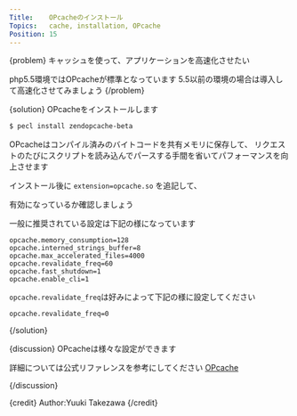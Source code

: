 ```yaml
---
Title:    OPcacheのインストール
Topics:   cache, installation, OPcache
Position: 15
---
```


{problem}
キャッシュを使って、アプリケーションを高速化させたい

php5.5環境ではOPcacheが標準となっています
5.5以前の環境の場合は導入して高速化させてみましょう
{/problem}

{solution}
OPcacheをインストールします

```bash
$ pecl install zendopcache-beta
```

OPcacheはコンパイル済みのバイトコードを共有メモリに保存して、
リクエストのたびにスクリプトを読み込んでパースする手間を省いてパフォーマンスを向上させます

インストール後に `extension=opcache.so` を追記して、

有効になっているか確認しましょう


一般に推奨されている設定は下記の様になっています

```text
opcache.memory_consumption=128
opcache.interned_strings_buffer=8
opcache.max_accelerated_files=4000
opcache.revalidate_freq=60
opcache.fast_shutdown=1
opcache.enable_cli=1
```

`opcache.revalidate_freq`は好みによって下記の様に設定してください

```text
opcache.revalidate_freq=0
```

{/solution}

{discussion}
OPcacheは様々な設定ができます

詳細については公式リファレンスを参考にしてください
[OPcache](http://php.net/manual/ja/opcache.installation.php)

{/discussion}

{credit}
Author:Yuuki Takezawa
{/credit}
